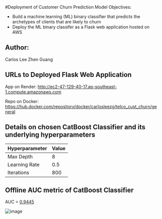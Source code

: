 #Deployment of Customer Churn Prediction Model 
Objectives:
- Build a machine learning (ML) binary classifier that predicts the archetypes of clients that are likely to churn
- Deploy the ML binary classifer as a Flask web application hosted on AWS

## Author:
Carlos Lee Zhen Guang

## URLs to Deployed Flask Web Application

App on Render: http://ec2-47-129-40-17.ap-southeast-1.compute.amazonaws.com

Repo on Docker: https://hub.docker.com/repository/docker/carlosleezg/telco_cust_churn/general


## Details on chosen CatBoost Classifier and its underlying hyperparameters

| Hyperparameter     | Value  |
|--------------------|--------|
| Max Depth          | 8      |
| Learning Rate      | 0.5    |
| Iterations         | 800    |



## Offline AUC metric of CatBoost Classifier
AUC = <u>0.9445</u>

![image](https://github.com/user-attachments/assets/d4388263-2690-447c-9e40-fbc20e9f9793)
